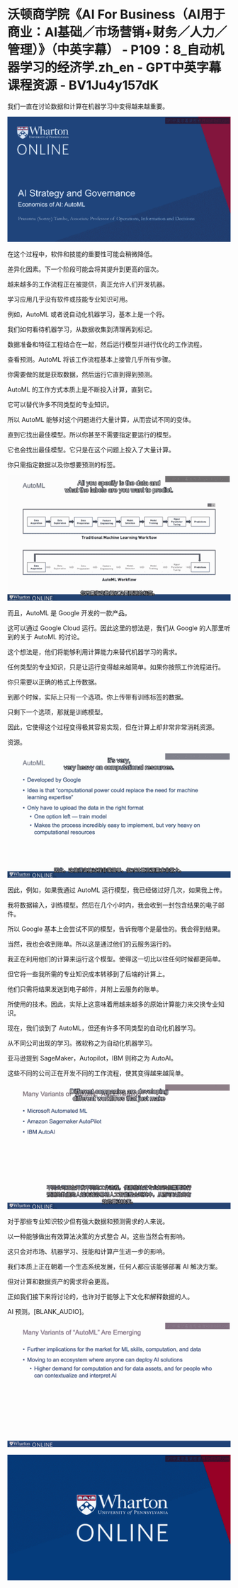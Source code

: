 # 沃顿商学院《AI For Business（AI用于商业：AI基础／市场营销+财务／人力／管理）》（中英字幕） - P109：8_自动机器学习的经济学.zh_en - GPT中英字幕课程资源 - BV1Ju4y157dK

我们一直在讨论数据和计算在机器学习中变得越来越重要。

![](img/4ab5d7f88a78e67ac89faa8c53a3500d_1.png)

在这个过程中，软件和技能的重要性可能会稍微降低。

差异化因素。下一个阶段可能会将其提升到更高的层次。

越来越多的工作流程正在被提供，真正允许人们开发机器。

学习应用几乎没有软件或技能专业知识可用。

例如，AutoML 或者说自动化机器学习，基本上是一个将。

我们如何看待机器学习，从数据收集到清理再到标记。

数据准备和特征工程结合在一起，然后运行模型并进行优化的工作流程。

查看预测。AutoML 将该工作流程基本上接管几乎所有步骤。

你需要做的就是获取数据，然后运行它直到得到预测。

AutoML 的工作方式本质上是不断投入计算，直到它。

它可以替代许多不同类型的专业知识。

所以 AutoML 能够对这个问题进行大量计算，从而尝试不同的变体。

直到它找出最佳模型。所以你甚至不需要指定要运行的模型。

它也会找出最佳模型。它只是在这个问题上投入了大量计算。

你只需指定数据以及你想要预测的标签。

![](img/4ab5d7f88a78e67ac89faa8c53a3500d_3.png)

而且，AutoML 是 Google 开发的一款产品。

这可以通过 Google Cloud 运行。因此这里的想法是，我们从 Google 的人那里听到的关于 AutoML 的讨论。

这个想法是，他们将能够利用计算能力来替代机器学习的需求。

任何类型的专业知识，只是让运行变得越来越简单。如果你按照工作流程进行。

你只需要以正确的格式上传数据。

到那个时候，实际上只有一个选项。你上传带有训练标签的数据。

只剩下一个选项，那就是训练模型。

因此，它使得这个过程变得极其容易实现，但在计算上却非常非常消耗资源。

资源。

![](img/4ab5d7f88a78e67ac89faa8c53a3500d_5.png)

因此，例如，如果我通过 AutoML 运行模型，我已经做过好几次，如果我上传。

我将数据输入，训练模型。然后在几个小时内，我会收到一封包含结果的电子邮件。

所以 Google 基本上会尝试不同的模型，告诉我哪个是最佳的。我会得到结果。

当然，我也会收到账单。所以这是通过他们的云服务运行的。

我正在利用他们的计算来运行这个模型。使得这一切比以往任何时候都更简单。

但它将一些我所需的专业知识成本转移到了后端的计算上。

他们只需将结果发送到电子邮件，并附上云服务的账单。

所使用的技术。因此，实际上这意味着用越来越多的原始计算能力来交换专业知识。

现在，我们谈到了 AutoML，但还有许多不同类型的自动化机器学习。

从不同公司出现的学习。微软称之为自动化机器学习。

亚马逊提到 SageMaker，Autopilot，IBM 则称之为 AutoAI。

这些不同的公司正在开发不同的工作流程，使其变得越来越简单。

![](img/4ab5d7f88a78e67ac89faa8c53a3500d_7.png)

对于那些专业知识较少但有强大数据和预测需求的人来说。

以一种能够做出有效算法决策的方式整合 AI。这些当然会有影响。

这只会对市场、机器学习、技能和计算产生进一步的影响。

我们本质上正在朝着一个生态系统发展，任何人都应该能够部署 AI 解决方案。

但对计算和数据资产的需求将会更高。

正如我们接下来将讨论的，也许对于能够上下文化和解释数据的人。

AI 预测。[BLANK_AUDIO]。

![](img/4ab5d7f88a78e67ac89faa8c53a3500d_9.png)

![](img/4ab5d7f88a78e67ac89faa8c53a3500d_10.png)
